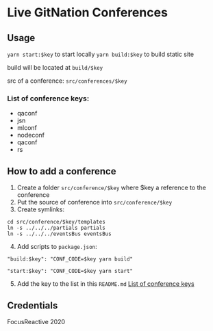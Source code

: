 # Live GitNation Conferences

## Usage

`yarn start:$key` to start locally
`yarn build:$key` to build static site

build will be located at `build/$key`

src of a conference: `src/conferences/$key`

### List of conference keys:

- qaconf
- jsn
- mlconf
- nodeconf
- qaconf
- rs

## How to add a conference

1. Create a folder `src/conference/$key` where $key a reference to the conference
2. Put the source of conference into `src/conference/$key`
3. Create symlinks:

```shell
cd src/conference/$key/templates
ln -s ../../../partials partials
ln -s ../../../eventsBus eventsBus
```

4. Add scripts to `package.json`:

`"build:$key": "CONF_CODE=$key yarn build"`

`"start:$key": "CONF_CODE=$key yarn start"`

5. Add the key to the list in this `README.md` [List of conference keys](#list-of-conference-keys)


## Credentials

FocusReactive 2020
